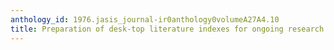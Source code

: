 ```yaml
---
anthology_id: 1976.jasis_journal-ir0anthology0volumeA27A4.10
title: Preparation of desk-top literature indexes for ongoing research projects
---
```

